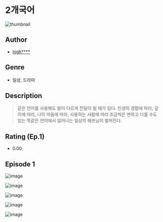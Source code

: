 # 2개국어
![thumbnail](https://image-comic.pstatic.net/user_contents_data/challenge_comic/2023/05/25/upload_7305454542800368182_480x623.jpeg)

## Author
- [high****](https://comic.naver.com/artistTitle?id=367281)

## Genre
- 일상, 드라마

## Description
> 같은 언어를 사용해도 말이 다르게 전달이 될 때가 있다. 인생의 경험에 따라, 깊이에 따라, 나의 마음에 따라, 사용하는 사람에 따라 조금씩은 변하고 다를 수도 있는 똑같은 언어에서 일어나는 일상의 헤프닝이 벌어진다.


## Rating (Ep.1)
- 0.00

## Episode 1
![image](https://image-comic.pstatic.net/user_contents_data/challenge_comic/2023/05/25/367281/upload_3990805217102881633.jpeg)

![image](https://image-comic.pstatic.net/user_contents_data/challenge_comic/2023/05/25/367281/upload_7364623682187191350.jpeg)

![image](https://image-comic.pstatic.net/user_contents_data/challenge_comic/2023/05/25/367281/upload_7003767462946748005.jpeg)

![image](https://image-comic.pstatic.net/user_contents_data/challenge_comic/2023/05/25/367281/upload_4136047399480157025.jpeg)

![image](https://image-comic.pstatic.net/user_contents_data/challenge_comic/2023/05/25/367281/upload_3978989855708570672.jpeg)
